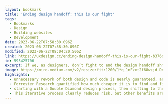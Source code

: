 ```yaml
---
layout: bookmark
title: 'Ending design handoff: this is our fight'
tags:
  - Bookmarks
  - Design
  - Building websites
  - Development
date: 2023-06-22T07:58:30.096Z
created: 2023-06-22T07:58:30.096Z
modified: 2023-06-22T08:04:20.506Z
link: https://uxdesign.cc/ending-design-handoff-this-is-our-fight-b376d2b58e4a
id: 595425706
excerpt: If we, as designers, don’t fight to end the design handoff sh** show, then who will?
image: https://miro.medium.com/v2/resize:fit:1200/1*q_1nFzxt2f68wzjd_DnDFg.png
highlights:
  - unnecessary rework of both design and code is nearly guaranteed, and the monetary costs are high. The Dev Ops Research & Assessment Group calculates that for a medium-sized business at a medium level of technical performance, upwards of 37.8M is lost to unnecessary rework each year.
  - Forrester Research quantified how much cheaper it is to find and fix problems earlier in the build process, with costs 30 times higher if fixes happen after work ships.
  - starting with a Double Diamond design process, then shifting to the build phase with iterative engineering sprints:In No Handoff, discovery, and development phases happen in iterations with the involvement of an interdisciplinary team:Discovery is not conducted solely by the UX and Design team, nor compressed into a single sprint. It takes place in cycles as the team tests the prototype with users and gains more insights.Definition is when decisions are made on what to prioritize, and what to work on next. Basing these decisions on the latest rounds of feedback further reduces risk.During Develop/Deliver stages, both design and functionality emerge side by side, informing one another. In this way, designers avoid specifying needlessly expensive directions or components or designing things in detail that don’t have value or won't be built. Engineers avoid building functionality ahead of validated business needs, and also avoid unnecessary rework due to unexpected redesigns.
  - This iterative process clearly reduces risk, but other benefits are more surprising.Teams develop a shared vocabulary, tooling, and cadence, closing the gap between engineering and product.The voice of the end user is elevated; design and function co-emerge based on real usability needs. Traditional project handoff precludes the possibility of continuous listening, while the No Handoff Method is built around it.Designers are working directly on the product design, not on throwaway artifacts.Onboarding is happening continuously with end users during frequent testing phases. This further reduces the risk of users (or other stakeholders) unexpectedly rejecting the end results.Iteration and frequent user testing can give Marketing and Sales teams invaluable insights in advance of releases.An atmosphere of trust is built as developers and designers become comfortable openly sharing work earlier in the ideation phase without fear of reprisal for mistakes or imperfections.Leadership and end-users trust that they are being heard, too, because they see and experience the results of their feedback in future iterations.Trust allows teams to develop a culture of learning, continuously improving the product.
---
```

